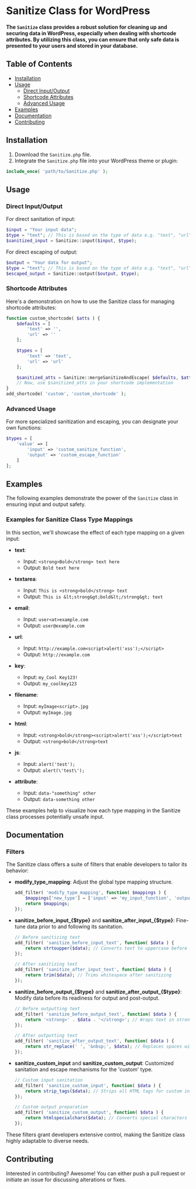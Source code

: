 # Sanitize Class for WordPress

**The `Sanitize` class provides a robust solution for cleaning up and securing data in WordPress, especially when dealing with shortcode attributes. By utilizing this class, you can ensure that only safe data is presented to your users and stored in your database.**

## Table of Contents

- [Installation](#installation)
- [Usage](#usage)
  - [Direct Input/Output](#direct-inputoutput)
  - [Shortcode Attributes](#shortcode-attributes)
  - [Advanced Usage](#advanced-usage)
- [Examples](#examples)
- [Documentation](#documentation)
- [Contributing](#contributing)

## Installation

1. Download the `Sanitize.php` file.
2. Integrate the `Sanitize.php` file into your WordPress theme or plugin:

```php
include_once( 'path/to/Sanitize.php' );
```

## Usage

### Direct Input/Output

For direct sanitation of input:

```php
$input = "Your input data";
$type = "text"; // This is based on the type of data e.g. "text", "url", etc.
$sanitized_input = Sanitize::input($input, $type);
```

For direct escaping of output:

```php
$output = "Your data for output";
$type = "text"; // This is based on the type of data e.g. "text", "url", etc.
$escaped_output = Sanitize::output($output, $type);
```

### Shortcode Attributes

Here's a demonstration on how to use the Sanitize class for managing shortcode attributes:

```php
function custom_shortcode( $atts ) {
    $defaults = [
        'text' => '',
        'url' => ''
    ];

    $types = [
        'text' => 'text',
        'url' => 'url'
    ];

    $sanitized_atts = Sanitize::mergeSanitizeAndEscape( $defaults, $atts, $types );
    // Now, use $sanitized_atts in your shortcode implementation
}
add_shortcode( 'custom', 'custom_shortcode' );
```

### Advanced Usage

For more specialized sanitization and escaping, you can designate your own functions:

```php
$types = [
    'value' => [
        'input' => 'custom_sanitize_function',
        'output' => 'custom_escape_function'
    ]
];
```

## Examples

The following examples demonstrate the power of the `Sanitize` class in ensuring input and output safety.

### Examples for Sanitize Class Type Mappings

In this section, we'll showcase the effect of each type mapping on a given input:

- **text**:
  * Input: `<strong>Bold</strong> text here`
  * Output: `Bold text here`

- **textarea**:
  * Input: `This is <strong>bold</strong> text`
  * Output: `This is &lt;strong&gt;bold&lt;/strong&gt; text`

- **email**:
  * Input: `user<at>example.com`
  * Output: `user@example.com`

- **url**:
  * Input: `http://example.com<script>alert('xss');</script>`
  * Output: `http://example.com`

- **key**:
  * Input: `my_Cool Key123!`
  * Output: `my_coolkey123`

- **filename**:
  * Input: `myImage<script>.jpg`
  * Output: `myImage.jpg`

- **html**:
  * Input: `<strong>bold</strong><script>alert('xss');</script>text`
  * Output: `<strong>bold</strong>text`

- **js**:
  * Input: `alert('test');`
  * Output: `alert(\'test\');`

- **attribute**:
  * Input: `data-"something" other`
  * Output: `data-something other`

These examples help to visualize how each type mapping in the Sanitize class processes potentially unsafe input.

## Documentation

### Filters

The Sanitize class offers a suite of filters that enable developers to tailor its behavior:

- **modify_type_mapping**: Adjust the global type mapping structure.
  
  ```php
  add_filter( 'modify_type_mapping', function( $mappings ) {
      $mappings['new_type'] = ['input' => 'my_input_function', 'output' => 'my_output_function'];
      return $mappings;
  });
  ```

- **sanitize_before_input_{$type}** and **sanitize_after_input_{$type}**: Fine-tune data prior to and following its sanitation.
  
  ```php
  // Before sanitizing text
  add_filter( 'sanitize_before_input_text', function( $data ) {
      return strtoupper($data); // Converts text to uppercase before sanitizing
  });
  
  // After sanitizing text
  add_filter( 'sanitize_after_input_text', function( $data ) {
      return trim($data); // Trims whitespace after sanitizing
  });
  ```

- **sanitize_before_output_{$type}** and **sanitize_after_output_{$type}**: Modify data before its readiness for output and post-output.
  
  ```php
  // Before outputting text
  add_filter( 'sanitize_before_output_text', function( $data ) {
      return '<strong>' . $data . '</strong>'; // Wraps text in strong tags before output
  });
  
  // After outputting text
  add_filter( 'sanitize_after_output_text', function( $data ) {
      return str_replace(' ', '&nbsp;', $data); // Replaces spaces with non-breaking spaces after output
  });
  ```

- **sanitize_custom_input** and **sanitize_custom_output**: Customized sanitation and escape mechanisms for the 'custom' type.
  
  ```php
  // Custom input sanitation
  add_filter( 'sanitize_custom_input', function( $data ) {
      return strip_tags($data); // Strips all HTML tags for custom input
  });
  
  // Custom output preparation
  add_filter( 'sanitize_custom_output', function( $data ) {
      return htmlspecialchars($data); // Converts special characters to HTML entities for custom output
  });
  ```

These filters grant developers extensive control, making the Sanitize class highly adaptable to diverse needs.


## Contributing

Interested in contributing? Awesome! You can either push a pull request or initiate an issue for discussing alterations or fixes.
